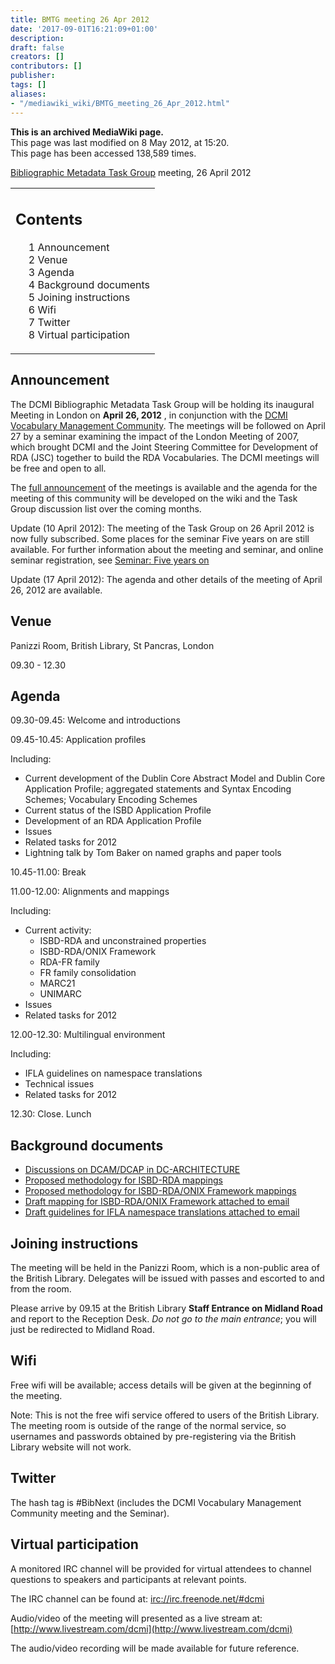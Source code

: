 ```yaml
---
title: BMTG meeting 26 Apr 2012
date: '2017-09-01T16:21:09+01:00'
description: 
draft: false
creators: []
contributors: []
publisher: 
tags: []
aliases:
- "/mediawiki_wiki/BMTG_meeting_26_Apr_2012.html"
---
```


 **This is an archived MediaWiki page.**  
This page was last modified on 8 May 2012, at 15:20.  
This page has been accessed 138,589 times.

[Bibliographic Metadata Task Group](/mediawiki_wiki/Bibliographic_Metadata_Task_Group) meeting, 26 April 2012

<table id="toc" class="toc">
  <tr>
    <td>
      <div id="toctitle">
        <h2>Contents</h2>
      </div>
      <ul>
        <li class="toclevel-1 tocsection-1"><a href="#Announcement"><span class="tocnumber">1</span> <span class="toctext">Announcement</span></a></li>
        <li class="toclevel-1 tocsection-2"><a href="#Venue"><span class="tocnumber">2</span> <span class="toctext">Venue</span></a></li>
        <li class="toclevel-1 tocsection-3"><a href="#Agenda"><span class="tocnumber">3</span> <span class="toctext">Agenda</span></a></li>
        <li class="toclevel-1 tocsection-4"><a href="#Background_documents"><span class="tocnumber">4</span> <span class="toctext">Background documents</span></a></li>
        <li class="toclevel-1 tocsection-5"><a href="#Joining_instructions"><span class="tocnumber">5</span> <span class="toctext">Joining instructions</span></a></li>
        <li class="toclevel-1 tocsection-6"><a href="#Wifi"><span class="tocnumber">6</span> <span class="toctext">Wifi</span></a></li>
        <li class="toclevel-1 tocsection-7"><a href="#Twitter"><span class="tocnumber">7</span> <span class="toctext">Twitter</span></a></li>
        <li class="toclevel-1 tocsection-8"><a href="#Virtual_participation"><span class="tocnumber">8</span> <span class="toctext">Virtual participation</span></a></li>
      </ul>
    </td>
  </tr>
</table>

## Announcement 

The DCMI Bibliographic Metadata Task Group will be holding its inaugural Meeting in London on **April 26, 2012** , in conjunction with the [DCMI Vocabulary Management Community](http://dublincore.org/groups/vocabulary-management/). The meetings will be followed on April 27 by a seminar examining the impact of the London Meeting of 2007, which brought DCMI and the Joint Steering Committee for Development of RDA (JSC) together to build the RDA Vocabularies. The DCMI meetings will be free and open to all.

The [full announcement](/mediawiki_wiki/Full_announcement#Announcement_of_a_major_conference_on_libraries_and_the_Semantic_Web.2C_26-27_2012) of the meetings is available and the agenda for the meeting of this community will be developed on the wiki and the Task Group discussion list over the coming months.

Update (10 April 2012): The meeting of the Task Group on 26 April 2012 is now fully subscribed. Some places for the seminar Five years on are still available. For further information about the meeting and seminar, and online seminar registration, see [Seminar: Five years on](http://dcevents.dublincore.org/index.php/BibData/fyo)

Update (17 April 2012): The agenda and other details of the meeting of April 26, 2012 are available.

## Venue 

Panizzi Room, British Library, St Pancras, London

09.30 - 12.30

## Agenda 

09.30-09.45: Welcome and introductions

09.45-10.45: Application profiles

Including:

- Current development of the Dublin Core Abstract Model and Dublin Core Application Profile; aggregated statements and Syntax Encoding Schemes; Vocabulary Encoding Schemes
- Current status of the ISBD Application Profile
- Development of an RDA Application Profile
- Issues
- Related tasks for 2012
- Lightning talk by Tom Baker on named graphs and paper tools

10.45-11.00: Break

11.00-12.00: Alignments and mappings

Including:

- Current activity:
  - ISBD-RDA and unconstrained properties
  - ISBD-RDA/ONIX Framework
  - RDA-FR family
  - FR family consolidation
  - MARC21
  - UNIMARC
- Issues
- Related tasks for 2012

12.00-12.30: Multilingual environment

Including:

- IFLA guidelines on namespace translations
- Technical issues
- Related tasks for 2012

12.30: Close. Lunch

## Background documents 

- [Discussions on DCAM/DCAP in DC-ARCHITECTURE](https://www.jiscmail.ac.uk/cgi-bin/webadmin?A0=dc-architecture)
- [Proposed methodology for ISBD-RDA mappings](http://www.rda-jsc.org/docs/6JSC-Chair-5.pdf)
- [Proposed methodology for ISBD-RDA/ONIX Framework mappings](http://www.rda-jsc.org/docs/5chair10.pdf)
- [Draft mapping for ISBD-RDA/ONIX Framework attached to email](https://www.jiscmail.ac.uk/cgi-bin/webadmin?A2=ind1204&L=DC-RDA&P=716)
- [Draft guidelines for IFLA namespace translations attached to email](https://www.jiscmail.ac.uk/cgi-bin/webadmin?A2=ind1204&L=DC-RDA&P=5240)

## Joining instructions 

The meeting will be held in the Panizzi Room, which is a non-public area of the British Library. Delegates will be issued with passes and escorted to and from the room.

Please arrive by 09.15 at the British Library **Staff Entrance on Midland Road** and report to the Reception Desk. _Do not go to the main entrance_; you will just be redirected to Midland Road.

## Wifi 

Free wifi will be available; access details will be given at the beginning of the meeting.

Note: This is not the free wifi service offered to users of the British Library. The meeting room is outside of the range of the normal service, so usernames and passwords obtained by pre-registering via the British Library website will not work.

## Twitter 

The hash tag is #BibNext (includes the DCMI Vocabulary Management Community meeting and the Seminar).

## Virtual participation 

A monitored IRC channel will be provided for virtual attendees to channel questions to speakers and participants at relevant points.

The IRC channel can be found at: [irc://irc.freenode.net/#dcmi](irc://irc.freenode.net/#dcmi)

Audio/video of the meeting will presented as a live stream at: [http://www.livestream.com/dcmi](http://www.livestream.com/dcmi)

The audio/video recording will be made available for future reference.

